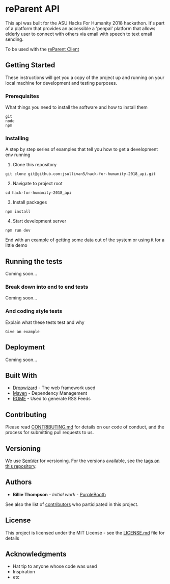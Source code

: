 # reParent API

This api was built for the ASU Hacks For Humanity 2018 hackathon.  It's part of a platform that provides an accessible a 'penpal' platform that allows elderly user to connect with others via email with speech to text email sending.

To be used with the [reParent Client](https://github.com/jsullivan5/hackf-for-humanity2018)

## Getting Started

These instructions will get you a copy of the project up and running on your local machine for development and testing purposes.

### Prerequisites

What things you need to install the software and how to install them

```
git
node
npm
```

### Installing

A step by step series of examples that tell you how to get a development env running

1. Clone this repository

```
git clone git@github.com:jsullivan5/hack-for-humanity-2018_api.git
```

2. Navigate to project root

```
cd hack-for-humanity-2018_api
```

3. Install packages

```
npm install
```

4. Start development server

```
npm run dev
```

End with an example of getting some data out of the system or using it for a little demo

## Running the tests

Coming soon...

### Break down into end to end tests

Coming soon...

### And coding style tests

Explain what these tests test and why

```
Give an example
```

## Deployment

Coming soon...

## Built With

* [Dropwizard](http://www.dropwizard.io/1.0.2/docs/) - The web framework used
* [Maven](https://maven.apache.org/) - Dependency Management
* [ROME](https://rometools.github.io/rome/) - Used to generate RSS Feeds

## Contributing

Please read [CONTRIBUTING.md](https://gist.github.com/PurpleBooth/b24679402957c63ec426) for details on our code of conduct, and the process for submitting pull requests to us.

## Versioning

We use [SemVer](http://semver.org/) for versioning. For the versions available, see the [tags on this repository](https://github.com/your/project/tags). 

## Authors

* **Billie Thompson** - *Initial work* - [PurpleBooth](https://github.com/PurpleBooth)

See also the list of [contributors](https://github.com/your/project/contributors) who participated in this project.

## License

This project is licensed under the MIT License - see the [LICENSE.md](LICENSE.md) file for details

## Acknowledgments

* Hat tip to anyone whose code was used
* Inspiration
* etc

